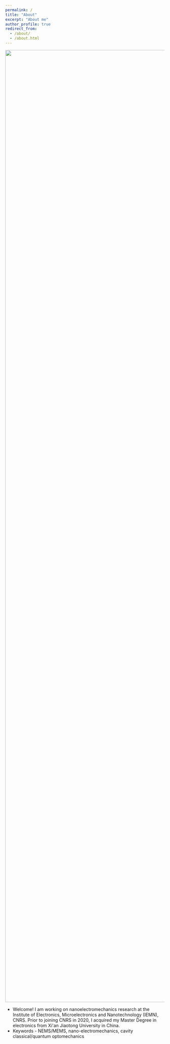 ```yaml
---
permalink: /
title: "About"
excerpt: "About me"
author_profile: true
redirect_from: 
  - /about/
  - /about.html
---
```


<p align="center">
  <img src="https://haoxsia.github.io/images/2022-10-01-length-scale06.jpg?raw=true" alt="Photo" style="width: 3000px;"/> 
</p>

* Welcome! I am working on nanoelectromechanics research at the Institute of Electronics, Microelectronics and Nanotechnology (IEMN), CNRS. Prior to joining CNRS in 2020, I acquired my Master Degree in electronics from Xi'an Jiaotong  University in China.
* Keywords - NEMS/MEMS, nano-electromechanics, cavity classical/quantum optomechanics


